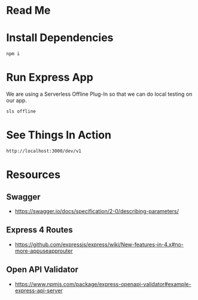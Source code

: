 # Read Me

# Install Dependencies
```
npm i
```

# Run Express App

We are using a Serverless Offline Plug-In so that we can do local testing on our app.
```
sls offline
```

# See Things In Action

```
http://localhost:3000/dev/v1
```

# Resources

## Swagger
* https://swagger.io/docs/specification/2-0/describing-parameters/

## Express 4 Routes
* https://github.com/expressjs/express/wiki/New-features-in-4.x#no-more-appuseapprouter

## Open API Validator
* https://www.npmjs.com/package/express-openapi-validator#example-express-api-server